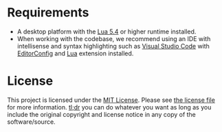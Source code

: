 # Requirements

- A desktop platform with the [Lua 5.4](https://dotnet.microsoft.com/download) or higher runtime installed.
- When working with the codebase, we recommend using an IDE with intellisense and syntax highlighting such as [Visual Studio Code](https://code.visualstudio.com/) with [EditorConfig](https://marketplace.visualstudio.com/items?itemName=EditorConfig.EditorConfig) and [Lua](https://marketplace.visualstudio.com/items?itemName=sumneko.lua) extension installed.

# License

This project is licensed under the [MIT License](https://opensource.org/licenses/mit). Please see [the license file](../COPYING) for more information. [tl;dr](https://www.tldrlegal.com/license/mit-license) you can do whatever you want as long as you include the original copyright and license notice in any copy of the software/source.

